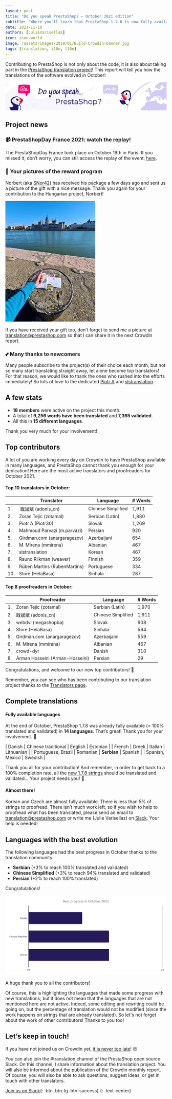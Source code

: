 ```yaml
---
layout: post
title: "Do you speak PrestaShop? – October 2021 edition"
subtitle: "Where you'll learn that PrestaShop 1.7.8 is now fully available in Serbian"
date: 2021-11-10
authors: [JulieVarisellaz]
icon: icon-world
image: /assets/images/2019/01/Build-Crowdin-banner.jpg
tags: [translation, i18n, l10n]
---
```


Contributing to PrestaShop is not only about the code, it is also about taking part in the [PrestaShop translation project](https://crowdin.com/project/prestashop-official)! This report will tell you how the translations of the software evolved in October!

![Crowdin Monthly banner](/assets/images/2019/01/Build-Crowdin-banner.jpg)

## Project news

### 📹 PrestaShopDay France 2021: watch the replay!

The PrestaShopDay France took place on October 19th in Paris. If you missed it, don’t worry, you can still access the replay of the event, [here](https://events.prestashop.com/prestashop-day-2021/en/content/replay?searchtext=&page=1&%24pagegroup=franais).

### 📸 Your pictures of the reward program

Norbert (aka [SNor42](https://crowdin.com/profile/SNor42)) has received his package a few days ago and sent us a picture of the gift with a nice message. Thank you again for your contribution to the Hungarian project, Norbert! 

![Norbert’s picture](/assets/images/2021/11/build-norbert-gift.jpg)

If you have received your gift too, don’t forget to send me a picture at translation@prestashop.com so that I can share it in the next Crowdin report. 

### 💕 Many thanks to newcomers

Many people subscribe to the project(s) of their choice each month, but not so many start translating straight away, let alone become top translators! For that reason, we would like to thank the ones who rushed into the efforts immediately! So lots of love to the dedicated [Piotr A](https://crowdin.com/profile/piotr30/activity) and [slstranslation](https://crowdin.com/profile/slstranslation/activity).

## A few stats
 
* **18 members** were active on the project this month.
* A total of **9,256 words have been translated** and **7,365 validated**.
* All this in **15 different languages**.
 
Thank you very much for your involvement!

## Top contributors
 
A lot of you are working every day on Crowdin to have PrestaShop available in many languages, and PrestaShop cannot thank you enough for your dedication! Here are the most active translators and proofreaders for October 2021.
 
#### Top 10 translators in October:
 
| |Translator | Language | # Words
|-|---------- | -------- | ----------------
| 1. |‫‬ 戢斌斌 (adonis_cn) | Chinese Simplified | 1,911
| 2. | Zoran Tejic (zotamal) | Serbian (Latin) | 1,880
| 3. | Piotr A (Piotr30) | Slovak | 1,269
| 4. | Mahmoud Parvazi (m.parvazi) | Persian | 920
| 5. | Girdman.com (anargaragezov) | Azerbaijani | 654
| 6. | M. Mirena (mmirena) | Albanian | 467
| 7. | slstranslation | Korean | 467
| 8. | Rauno Riikman (weaver) | Finnish | 359
| 9. | Rúben Martins (RubenMartins) | Portuguese | 334
| 10. | Store (HelaBasa) | Sinhala | 287
 
#### Top 8 proofreaders in October:
 
| | Proofreader | Language | # Words
|-| ---------- | -------- | ----------------
| 1. | Zoran Tejic (zotamal) | Serbian (Latin) | 1,970
| 2. | 戢斌斌 (adonis_cn) | Chinese Simplified | 1,911
| 3. | webdvl (megashopba) | Slovak | 908
| 4. | Store (HelaBasa) | Sinhala | 564
| 5. | Girdman.com (anargaragezov) | Azerbaijaini | 559
| 6. | M. Mirena (mmirena) | Albanian | 467
| 7. | crowd-dyr | Danish | 310
| 8. | Arman Hosseini (Arman-Hosseini) | Persian | 29


Congratulations, and welcome to our new top contributors! :clap:
 
Remember, you can see who has been contributing to our translation project thanks to the [Translators page](https://translators.prestashop.com/).
 
## Complete translations
 
#### Fully available languages
 
At the end of October, PrestaShop 1.7.8 was already fully available (= 100% translated and validated) in **14 languages**. That’s great! Thank you for your involvement. :tada:
 
| Danish | Chinese traditional | English | Estonian |
| French | Greek | Italian | Lithuanian |
| Portuguese, Brazil | Romanian | **Serbian** | Spanish |
| Spanish, Mexico | Swedish |

Thank you all for your contribution! And remember, in order to get back to a 100% completion rate, all the [new 1.7.8 strings](https://build.prestashop.com/news/prestashop-178-translations/) should be translated and validated... Your project needs you! :muscle: 

#### Almost there!

Korean and Czech are almost fully available. There is less than 5% of strings to proofread. 
There isn’t much work left, so if you wish to help to proofread what has been translated, please send an email to translation@prestashop.com or write me (Julie Varisellaz) on [Slack](https://join.slack.com/t/prestashop/shared_invite/zt-dkmbz5qf-I~FlEWwmRUOXunc5ui0Ucg). Your help is needed!

## Languages with the best evolution

The following languages had the best progress in October thanks to the translation community:
 
* **Serbian** (+3% to reach 100% translated and validated) 
* **Chinese Simplified** (+3% to reach 94% translated and validated)
* **Persian** (+2% to reach 100% translated)

Congratulations! 
 
![Best translation progress in October 2021](/assets/images/2021/11/build-crowdin-progress-oct21.png)

A huge thank you to all the contributors!
 
Of course, this is highlighting the languages that made some progress with new translations; but it does not mean that the languages that are not mentioned here are not active. Indeed, some editing and rewriting could be going on, but the percentage of translation would not be modified (since the work happens on strings that are already translated). So let's not forget about the work of other contributors! Thanks to you too!

## Let’s keep in touch!

If you have not joined us on Crowdin yet, [it is never too late](https://crowdin.com/project/prestashop-official)! :wink:

You can also join the #translation channel of the PrestaShop open source Slack. On this channel, I share information about the translation project. You will also be informed about the publication of the Crowdin monthly report. Of course, you will also be able to ask questions, suggest ideas, or get in touch with other translators.

[Join us on Slack](https://join.slack.com/t/prestashop/shared_invite/zt-dkmbz5qf-I~FlEWwmRUOXunc5ui0Ucg){: .btn .btn-lg .btn-success}
{: .text-center}

